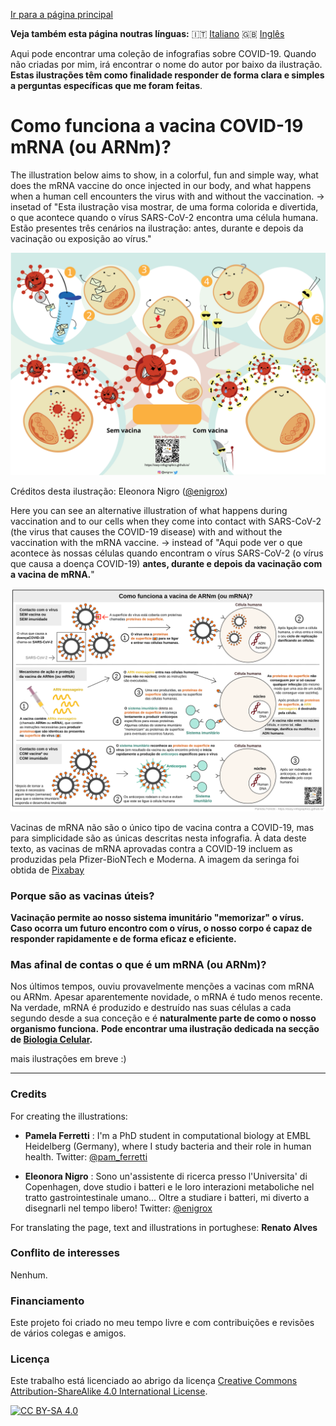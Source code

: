 [Ir para a página principal](https://easy-infographics.github.io/)

**Veja também esta página noutras línguas:** 🇮🇹 [Italiano](../it/) 🇬🇧 [Inglês](../en/)

Aqui pode encontrar uma coleção de infografias sobre COVID-19.
Quando não criadas por mim, irá encontrar o nome do autor por baixo da ilustração.
**Estas ilustrações têm como finalidade responder de forma clara e simples a
perguntas específicas que me foram feitas**.


# Como funciona a vacina COVID-19 mRNA (ou ARNm)?

The illustration below aims to show, in a colorful, fun and simple way, what does the mRNA vaccine do once injected in our body, and what happens when a human cell encounters the virus with and without the vaccination.
-> insetad of "Esta ilustração visa mostrar, de uma forma colorida e divertida, o que acontece
quando o vírus SARS-CoV-2 encontra uma célula humana. Estão presentes três cenários na ilustração: antes, durante e depois da vacinação ou exposição ao vírus."

[![How does the mRNA vaccine work - portughese cartoon version](images/cartoon_vaccine_PT.svg)](images/cartoon_vaccine_PT.svg)

Créditos desta ilustração: Eleonora Nigro ([@enigrox](https://twitter.com/enigrox))

Here you can see an alternative illustration of what happens during vaccination and to our cells when they come into contact with SARS-CoV-2 (the virus that causes the COVID-19 disease) with and without the vaccination with the mRNA vaccine. 
-> instead of "Aqui pode ver o que acontece às nossas células quando encontram o vírus SARS-CoV-2 (o vírus que causa a doença COVID-19) **antes, durante e depois da vacinação com a vacina de mRNA.**" 

[![Como funciona a vacina mRNA - versão portuguesa](images/vaccine.svg)](images/vaccine.svg)

Vacinas de mRNA não são o único tipo de vacina contra a COVID-19, mas para simplicidade são as únicas descritas nesta infografia.
À data deste texto, as vacinas de mRNA aprovadas contra a COVID-19 incluem as produzidas pela Pfizer-BioNTech e Moderna. A imagem da seringa foi obtida de [Pixabay](https://pixabay.com/users/janjf93-3084263/)

### Porque são as vacinas úteis?
**Vacinação permite ao nosso sistema imunitário "memorizar" o vírus. Caso ocorra um futuro encontro com o vírus, o nosso corpo é capaz de responder
rapidamente e de forma eficaz e eficiente.**

### Mas afinal de contas o que é um mRNA (ou ARNm)?

Nos últimos tempos, ouviu provavelmente menções a vacinas com mRNA ou ARNm.
Apesar aparentemente novidade, o mRNA é tudo menos recente. Na verdade, mRNA é
produzido e destruído nas suas células a cada segundo desde a sua conceção e é
**naturalmente parte de como o nosso organismo funciona.**
**Pode encontrar uma ilustração dedicada na secção de [Biologia Celular](https://easy-infographics.github.io/Cell_Biology).**

mais ilustrações em breve :)

***

### Credits

For creating the illustrations:

* **Pamela Ferretti** : I'm a PhD student in computational biology at EMBL Heidelberg (Germany), where I study bacteria and their role in human health. Twitter: [@pam_ferretti](https://twitter.com/pam_ferretti)

* **Eleonora Nigro** : Sono un'assistente di ricerca presso l'Universita' di Copenhagen, dove studio i batteri e le loro interazioni metaboliche nel tratto gastrointestinale umano... Oltre a studiare i batteri, mi diverto a disegnarli nel tempo libero! Twitter: [@enigrox](https://twitter.com/enigrox)

For translating the page, text and illustrations in portughese: **Renato Alves**

### Conflito de interesses

Nenhum.

### Financiamento

Este projeto foi criado no meu tempo livre e com contribuições e revisões de vários
colegas e amigos.

### Licença

Este trabalho está licenciado ao abrigo da licença
[Creative Commons Attribution-ShareAlike 4.0 International License][cc-by-sa].

[![CC BY-SA 4.0][cc-by-sa-image]][cc-by-sa]

[cc-by-sa]: http://creativecommons.org/licenses/by-sa/4.0/
[cc-by-sa-image]: https://licensebuttons.net/l/by-sa/4.0/88x31.png
[cc-by-sa-shield]: https://img.shields.io/badge/License-CC%20BY--SA%204.0-lightgrey.svg
